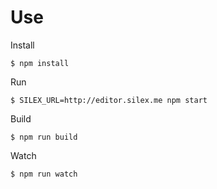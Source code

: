 # Use

Install

```
$ npm install
```

Run

```
$ SILEX_URL=http://editor.silex.me npm start
```

Build

```
$ npm run build
```

Watch

```
$ npm run watch
```

